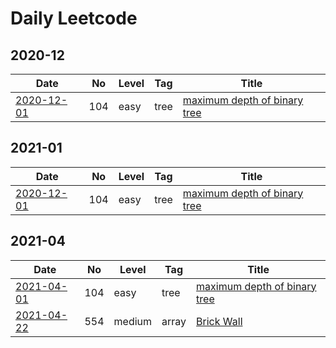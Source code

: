 # Daily Leetcode

## 2020-12

| Date                        | No  | Level | Tag  | Title                                                                                       |
| --------------------------- | --- | ----- | ---- | ------------------------------------------------------------------------------------------- |
| [2020-12-01](2020/12/01.md) | 104 | easy  | tree | [maximum depth of binary tree](https://leetcode.com/problems/maximum-depth-of-binary-tree/) |

## 2021-01

| Date                        | No  | Level | Tag  | Title                                                                                       |
| --------------------------- | --- | ----- | ---- | ------------------------------------------------------------------------------------------- |
| [2020-12-01](2020/12/01.md) | 104 | easy  | tree | [maximum depth of binary tree](https://leetcode.com/problems/maximum-depth-of-binary-tree/) |

## 2021-04

| Date                        | No  | Level | Tag  | Title                                                                                       |
| --------------------------- | --- | ----- | ---- | ------------------------------------------------------------------------------------------- |
| [2021-04-01](2020/12/01.md) | 104 | easy  | tree | [maximum depth of binary tree](https://leetcode.com/problems/maximum-depth-of-binary-tree/) |
| [2021-04-22](2021/04/22.md) | 554 | medium  | array | [Brick Wall](https://leetcode.com/problems/brick-wall/) |
